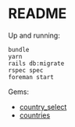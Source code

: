 # README

Up and running:

```
bundle
yarn
rails db:migrate
rspec spec
foreman start
```

Gems:

* [country_select](https://github.com/countries/country_select)
* [countries](https://github.com/countries/countries)
